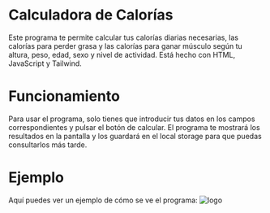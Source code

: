 # Calculadora de Calorías
Este programa te permite calcular tus calorías diarias necesarias, las calorías para perder grasa y las calorías para ganar músculo según tu altura, peso, edad, sexo y nivel de actividad. Está hecho con HTML, JavaScript y Tailwind.

# Funcionamiento
Para usar el programa, solo tienes que introducir tus datos en los campos correspondientes y pulsar el botón de calcular. El programa te mostrará los resultados en la pantalla y los guardará en el local storage para que puedas consultarlos más tarde.

# Ejemplo
Aquí puedes ver un ejemplo de cómo se ve el programa:
![logo](https://github.com/kevin-dorado/calculadoraDeCalorias/blob/main/CalPhoto.png](https://raw.githubusercontent.com/kevin-dorado/calculadoraDeCalorias/main/CalPhoto.png)https://raw.githubusercontent.com/kevin-dorado/calculadoraDeCalorias/main/CalPhoto.png)
